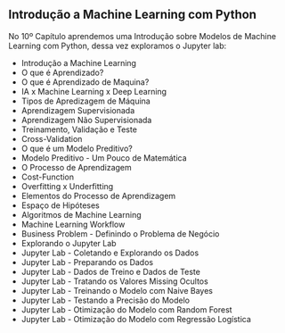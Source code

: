 ## Introdução a Machine Learning com Python

No 10º Capítulo aprendemos uma Introdução sobre Modelos de Machine Learning com Python, dessa vez exploramos o Jupyter lab:

<ul>
  <li>Introdução a Machine Learning</li>
  <li>O que é Aprendizado?</li>
  <li>O que é Aprendizado de Maquina?</li>
  <li>IA x Machine Learning x Deep Learning</li>
  <li>Tipos de Apredizagem de Máquina</li>
  <li>Aprendizagem Supervisionada</li>
  <li>Aprendizagem Não Supervisionada</li>
  <li>Treinamento, Validação e Teste</li>
  <li>Cross-Validation</li>
  <li>O que é um Modelo Preditivo?</li>
  <li>Modelo Preditivo - Um Pouco de Matemática</li>
  <li>O Processo de Aprendizagem</li>
  <li>Cost-Function</li>
  <li>Overfitting x Underfitting</li>
  <li>Elementos do Processo de Aprendizagem</li>
  <li>Espaço de Hipóteses</li>
  <li>Algoritmos de Machine Learning</li>
  <li>Machine Learning Workflow</li>
  <li>Business Problem - Definindo o Problema de Negócio</li>
  <li>Explorando o Jupyter Lab</li>
  <li>Jupyter Lab - Coletando e Explorando os Dados</li>
  <li>Jupyter Lab - Preparando os Dados</li>
  <li>Jupyter Lab - Dados de Treino e Dados de Teste</li>
  <li>Jupyter Lab - Tratando os Valores Missing Ocultos</li>
  <li>Jupyter Lab - Treinando o Modelo com Naive Bayes</li>
  <li>Jupyter Lab - Testando a Precisão do Modelo</li>
  <li>Jupyter Lab - Otimização do Modelo com Random Forest</li>
  <li>Jupyter Lab - Otimização do Modelo com Regressão Logística</li>
</ul>